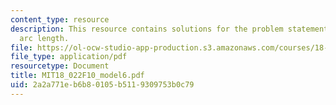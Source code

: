 ```yaml
---
content_type: resource
description: This resource contains solutions for the problem statements related to
  arc length.
file: https://ol-ocw-studio-app-production.s3.amazonaws.com/courses/18-022-calculus-of-several-variables-fall-2010/2a2a771eb6b80105b5119309753b0c79_MIT18_022F10_model6.pdf
file_type: application/pdf
resourcetype: Document
title: MIT18_022F10_model6.pdf
uid: 2a2a771e-b6b8-0105-b511-9309753b0c79
---
```

